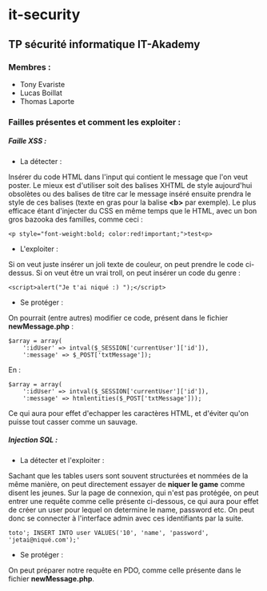 # it-security

## TP sécurité informatique IT-Akademy

### Membres :

- Tony Evariste
- Lucas Boillat
- Thomas Laporte

### Failles présentes et comment les exploiter :

##### Faille XSS :

- La détecter :

Insérer du code HTML dans l'input qui contient le message que l'on veut poster.
Le mieux est d'utiliser soit des balises XHTML de style aujourd'hui obsolètes ou des balises de titre car le message inséré ensuite prendra le style de ces balises (texte en gras pour la balise **<b\>** par exemple).
Le plus efficace étant d'injecter du CSS en même temps que le HTML, avec un bon gros bazooka des familles, comme ceci :

```
<p style="font-weight:bold; color:red!important;">test<p>
```

- L'exploiter :

Si on veut juste insérer un joli texte de couleur, on peut prendre le code ci-dessus.
Si on veut être un vrai troll, on peut insérer un code du genre :

```
<script>alert("Je t'ai niqué :) ");</script>
```

- Se protéger :

On pourrait (entre autres) modifier ce code, présent dans le fichier **newMessage.php** :

```
$array = array(
    ':idUser' => intval($_SESSION['currentUser']['id']),
    ':message' => $_POST['txtMessage']);
```

En :

```
$array = array(
    ':idUser' => intval($_SESSION['currentUser']['id']),
    ':message' => htmlentities($_POST['txtMessage']));
```

Ce qui aura pour effet d'echapper les caractères HTML, et d'éviter qu'on puisse tout casser comme un sauvage.

##### Injection SQL :

- La détecter et l'exploiter :

Sachant que les tables users sont souvent structurées et nommées de la même manière, on peut directement essayer de **niquer le game** comme disent les jeunes.
Sur la page de connexion, qui n'est pas protégée, on peut entrer une requête comme celle présente ci-dessous, ce qui aura pour effet de créer un user pour lequel on determine le name, password etc. On peut donc se connecter à l'interface admin avec ces identifiants par la suite.

```
toto'; INSERT INTO user VALUES('10', 'name', 'password', 'jetai@niqué.com');'
```

- Se protéger :

On peut préparer notre requête en PDO, comme celle présente dans le fichier **newMessage.php**.
